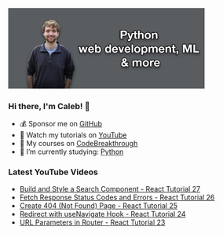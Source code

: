 <img src="github-cover-photo-my-face.jpg" width="400px" />

### Hi there, I'm Caleb! 🍛

- 💰 Sponsor me on [GitHub](https://github.com/sponsors/CalebCurry)
- 🎥 Watch my tutorials on [YouTube](https://www.youtube.com/calebthevideomaker2)
- 📗 My courses on [CodeBreakthrough](https://www.codebreakthrough.com)
- 🤔 I’m currently studying: [Python](https://www.youtube.com/watch?v=s3IvdkCq2_c&t=4254s)

### Latest YouTube Videos
<!-- YOUTUBE:START -->
- [Build and Style a Search Component - React Tutorial 27](https://www.youtube.com/watch?v=L6XXua68eEU)
- [Fetch Response Status Codes and Errors - React Tutorial 26](https://www.youtube.com/watch?v=2pq31FMRC1M)
- [Create 404 &lpar;Not Found&rpar; Page - React Tutorial 25](https://www.youtube.com/watch?v=X2VPj2obXr0)
- [Redirect with useNavigate Hook - React Tutorial 24](https://www.youtube.com/watch?v=NvNJtZaDt8E)
- [URL Parameters in Router - React Tutorial 23](https://www.youtube.com/watch?v=rBNRUJxMW3w)
<!-- YOUTUBE:END -->
